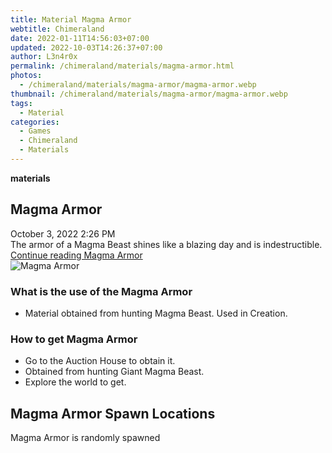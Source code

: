 ```yaml
---
title: Material Magma Armor
webtitle: Chimeraland
date: 2022-01-11T14:56:03+07:00
updated: 2022-10-03T14:26:37+07:00
author: L3n4r0x
permalink: /chimeraland/materials/magma-armor.html
photos:
  - /chimeraland/materials/magma-armor/magma-armor.webp
thumbnail: /chimeraland/materials/magma-armor/magma-armor.webp
tags:
  - Material
categories:
  - Games
  - Chimeraland
  - Materials
---
```


<section id="bootstrap-wrapper">
  <link
    rel="stylesheet"
    href="https://cdn.statically.io/gh/dimaslanjaka/Web-Manajemen/40ac3225/css/bootstrap-4.5-wrapper.css"
  />
  <div
    class="row g-0 border rounded overflow-hidden flex-md-row mb-4 shadow-sm position-relative"
  >
    <div class="col p-4 d-flex flex-column position-static">
      <strong class="d-inline-block mb-2 text-success">materials</strong>
      <h2 class="mb-0">Magma Armor</h2>
      <div class="mb-1 text-muted">October 3, 2022 2:26 PM</div>
      <div class="mb-2 border p-1">
        The armor of a Magma Beast shines like a blazing day and is
        indestructible.
      </div>
      <a
        href="/chimeraland/materials/magma-armor.html"
        class="stretched-link d-none"
        >Continue reading Magma Armor</a
      >
    </div>
    <div class="col-auto d-none d-lg-block">
      <img
        src="/chimeraland/materials/magma-armor/magma-armor.webp"
        alt="Magma Armor"
      />
    </div>
  </div>
  <div class="row">
    <div class="col-lg-6 col-12 mb-2">
      <div class="card">
        <div class="card-body">
          <h3 class="card-title">What is the use of the Magma Armor</h3>
          <div class="card-text">
            <ul>
              <li>
                Material obtained from hunting Magma Beast. Used in Creation.
              </li>
            </ul>
          </div>
        </div>
      </div>
    </div>
    <div class="col-lg-6 col-12 mb-2">
      <div class="card">
        <div class="card-body">
          <h3 class="card-title">How to get Magma Armor</h3>
          <div class="card-text">
            <ul>
              <li>Go to the Auction House to obtain it.</li>
              <li>Obtained from hunting Giant Magma Beast.</li>
              <li>Explore the world to get.</li>
            </ul>
          </div>
        </div>
      </div>
    </div>
    <div class="col-12 mb-2">
      <h2>Magma Armor Spawn Locations</h2>
      <p>Magma Armor is randomly spawned</p>
    </div>
  </div>
</section>